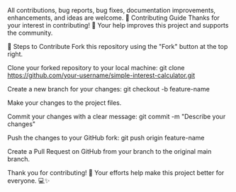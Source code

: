 All contributions, bug reports, bug fixes, documentation improvements, enhancements, and ideas are welcome.
🤝 Contributing Guide
Thanks for your interest in contributing! 🎉
Your help improves this project and supports the community.

📝 Steps to Contribute
Fork this repository using the "Fork" button at the top right.

Clone your forked repository to your local machine:
git clone https://github.com/your-username/simple-interest-calculator.git

Create a new branch for your changes:
git checkout -b feature-name

Make your changes to the project files.

Commit your changes with a clear message:
git commit -m "Describe your changes"

Push the changes to your GitHub fork:
git push origin feature-name

Create a Pull Request on GitHub from your branch to the original main branch.

Thank you for contributing! 🙌
Your efforts help make this project better for everyone. 💻✨
